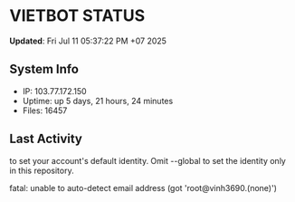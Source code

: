 # VIETBOT STATUS
**Updated**: Fri Jul 11 05:37:22 PM +07 2025

## System Info
- IP: 103.77.172.150
- Uptime: up 5 days, 21 hours, 24 minutes
- Files: 16457

## Last Activity

to set your account's default identity.
Omit --global to set the identity only in this repository.

fatal: unable to auto-detect email address (got 'root@vinh3690.(none)')
